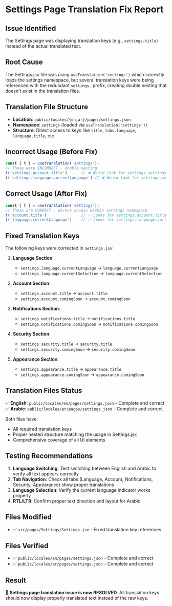 # Settings Page Translation Fix Report

## Issue Identified
The Settings page was displaying translation keys (e.g., `settings.title`) instead of the actual translated text.

## Root Cause
The Settings.jsx file was using `useTranslation('settings')` which correctly loads the settings namespace, but several translation keys were being referenced with the redundant `settings.` prefix, creating double nesting that doesn't exist in the translation files.

## Translation File Structure
- **Location**: `public/locales/{en,ar}/pages/settings.json`
- **Namespace**: `settings` (loaded via `useTranslation('settings')`)
- **Structure**: Direct access to keys like `title`, `tabs.language`, `language.title`, etc.

## Incorrect Usage (Before Fix)
```jsx
const { t } = useTranslation('settings');
// These were INCORRECT - double nesting
t('settings.account.title')      // ❌ Would look for settings.settings.account.title
t('settings.language.currentLanguage') // ❌ Would look for settings.settings.language.currentLanguage
```

## Correct Usage (After Fix)
```jsx
const { t } = useTranslation('settings');
// These are CORRECT - direct access within settings namespace
t('account.title')               // ✅ Looks for settings.account.title
t('language.currentLanguage')    // ✅ Looks for settings.language.currentLanguage
```

## Fixed Translation Keys
The following keys were corrected in `Settings.jsx`:

1. **Language Section**:
   - `settings.language.currentLanguage` → `language.currentLanguage`
   - `settings.language.currentSelection` → `language.currentSelection`

2. **Account Section**:
   - `settings.account.title` → `account.title`
   - `settings.account.comingSoon` → `account.comingSoon`

3. **Notifications Section**:
   - `settings.notifications.title` → `notifications.title`
   - `settings.notifications.comingSoon` → `notifications.comingSoon`

4. **Security Section**:
   - `settings.security.title` → `security.title`
   - `settings.security.comingSoon` → `security.comingSoon`

5. **Appearance Section**:
   - `settings.appearance.title` → `appearance.title`
   - `settings.appearance.comingSoon` → `appearance.comingSoon`

## Translation Files Status
✅ **English**: `public/locales/en/pages/settings.json` - Complete and correct
✅ **Arabic**: `public/locales/ar/pages/settings.json` - Complete and correct

Both files have:
- All required translation keys
- Proper nested structure matching the usage in Settings.jsx
- Comprehensive coverage of all UI elements

## Testing Recommendations
1. **Language Switching**: Test switching between English and Arabic to verify all text appears correctly
2. **Tab Navigation**: Check all tabs (Language, Account, Notifications, Security, Appearance) show proper translations
3. **Language Selection**: Verify the current language indicator works properly
4. **RTL/LTR**: Confirm proper text direction and layout for Arabic

## Files Modified
- ✅ `src/pages/Settings/Settings.jsx` - Fixed translation key references

## Files Verified
- ✅ `public/locales/en/pages/settings.json` - Complete and correct
- ✅ `public/locales/ar/pages/settings.json` - Complete and correct

## Result
🎉 **Settings page translation issue is now RESOLVED**. All translation keys should now display properly translated text instead of the raw keys.
